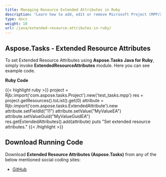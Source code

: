 ```yaml
---
title: Managing Resource Extended Attributes in Ruby
description: "Learn how to add, edit or remove Microsoft Project (MPP/XML) resource extended attributes using Aspose.Tasks Java for Ruby."
type: docs
weight: 10
url: /java/extended-resource-attributes-in-ruby/
---
```


## **Aspose.Tasks - Extended Resource Attributes**
To set Extended Resource Attributes using **Aspose.Tasks Java for Ruby**, simply invoke **ExtendedResourceAttributes** module. Here you can see example code.

**Ruby Code**

{{< highlight ruby >}}
project = Rjb::import('com.aspose.tasks.Project').new('test_tasks.mpp')
res = project.getResources().toList().get(0)
attribute = Rjb::import('com.aspose.tasks.ExtendedAttribute').new
attribute.setFieldId("11")
attribute.setValue("MyValueEA")
attribute.setValueGuid("MyValueGuidEA")
res.getExtendedAttributes().add(attribute)
puts "Set extended resource attributes."
{{< /highlight >}}

## **Download Running Code**
Download **Extended Resource Attributes (Aspose.Tasks)** from any of the below mentioned social coding sites:

- [GitHub](https://github.com/aspose-tasks/Aspose.Tasks-for-Java/blob/master/Plugins/Aspose_Tasks_Java_for_Ruby/lib/asposetasksjava/Resources/extendedresourceattributes.rb)
